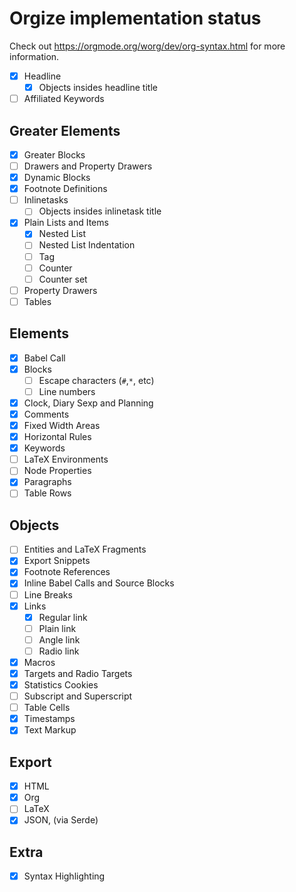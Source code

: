 # Orgize implementation status

Check out https://orgmode.org/worg/dev/org-syntax.html for more information.

- [x] Headline
  - [X] Objects insides headline title
- [ ] Affiliated Keywords

## Greater Elements
- [x] Greater Blocks
- [ ] Drawers and Property Drawers
- [x] Dynamic Blocks
- [x] Footnote Definitions
- [ ] Inlinetasks
  - [ ] Objects insides inlinetask title
- [x] Plain Lists and Items
  - [x] Nested List
  - [ ] Nested List Indentation
  - [ ] Tag
  - [ ] Counter
  - [ ] Counter set
- [ ] Property Drawers
- [ ] Tables

## Elements

- [x] Babel Call
- [x] Blocks
  - [ ] Escape characters (`#`,`*`, etc)
  - [ ] Line numbers
- [X] Clock, Diary Sexp and Planning
- [x] Comments
- [x] Fixed Width Areas
- [x] Horizontal Rules
- [x] Keywords
- [ ] LaTeX Environments
- [ ] Node Properties
- [x] Paragraphs
- [ ] Table Rows

## Objects

- [ ] Entities and LaTeX Fragments
- [x] Export Snippets
- [x] Footnote References
- [x] Inline Babel Calls and Source Blocks
- [ ] Line Breaks
- [x] Links
  - [x] Regular link
  - [ ] Plain link
  - [ ] Angle link
  - [ ] Radio link
- [x] Macros
- [x] Targets and Radio Targets
- [x] Statistics Cookies
- [ ] Subscript and Superscript
- [ ] Table Cells
- [x] Timestamps
- [x] Text Markup

## Export

- [x] HTML
- [X] Org
- [ ] LaTeX
- [X] JSON, (via Serde)

## Extra

- [X] Syntax Highlighting

